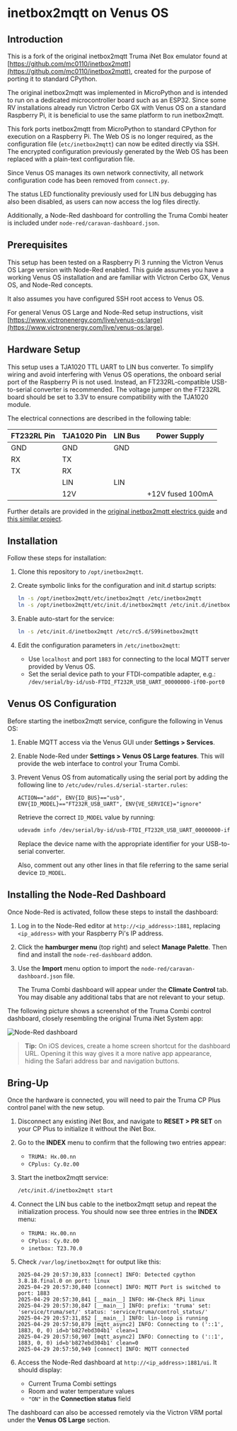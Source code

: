 # inetbox2mqtt on Venus OS

## Introduction

This is a fork of the original inetbox2mqtt Truma iNet Box emulator found at [https://github.com/mc0110/inetbox2mqtt](https://github.com/mc0110/inetbox2mqtt), created for the purpose of porting it to standard CPython.

The original inetbox2mqtt was implemented in MicroPython and is intended to run on a dedicated microcontroller board such as an ESP32. Since some RV installations already run Victron Cerbo GX with Venus OS on a standard Raspberry Pi, it is beneficial to use the same platform to run inetbox2mqtt.

This fork ports inetbox2mqtt from MicroPython to standard CPython for execution on a Raspberry Pi. The Web OS is no longer required, as the configuration file (`etc/inetbox2mqtt`) can now be edited directly via SSH. The encrypted configuration previously generated by the Web OS has been replaced with a plain-text configuration file.

Since Venus OS manages its own network connectivity, all network configuration code has been removed from `connect.py`.

The status LED functionality previously used for LIN bus debugging has also been disabled, as users can now access the log files directly.

Additionally, a Node-Red dashboard for controlling the Truma Combi heater is included under `node-red/caravan-dashboard.json`.

## Prerequisites

This setup has been tested on a Raspberry Pi 3 running the Victron Venus OS Large version with Node-Red enabled. This guide assumes you have a working Venus OS installation and are familiar with Victron Cerbo GX, Venus OS, and Node-Red concepts.

It also assumes you have configured SSH root access to Venus OS.

For general Venus OS Large and Node-Red setup instructions, visit [https://www.victronenergy.com/live/venus-os:large](https://www.victronenergy.com/live/venus-os:large).

## Hardware Setup

This setup uses a TJA1020 TTL UART to LIN bus converter. To simplify wiring and avoid interfering with Venus OS operations, the onboard serial port of the Raspberry Pi is not used. Instead, an FT232RL-compatible USB-to-serial converter is recommended. The voltage jumper on the FT232RL board should be set to 3.3V to ensure compatibility with the TJA1020 module.

The electrical connections are described in the following table:

| FT232RL Pin | TJA1020 Pin | LIN Bus | Power Supply     |
|-------------|-------------|---------|------------------|
| GND         | GND         | GND     |                  |
| RX          | TX          |         |                  |
| TX          | RX          |         |                  |
|             | LIN         | LIN     |                  |
|             | 12V         |         | +12V fused 100mA |

Further details are provided in the [original inetbox2mqtt electrics guide](doc/ELECTRIC.md) and [this similar project](https://github.com/danielfett/inetbox.py).

## Installation

Follow these steps for installation:

1. Clone this repository to `/opt/inetbox2mqtt`.

2. Create symbolic links for the configuration and init.d startup scripts:

    ```bash
    ln -s /opt/inetbox2mqtt/etc/inetbox2mqtt /etc/inetbox2mqtt
    ln -s /opt/inetbox2mqtt/etc/init.d/inetbox2mqtt /etc/init.d/inetbox2mqtt
    ```

3. Enable auto-start for the service:

    ```bash
    ln -s /etc/init.d/inetbox2mqtt /etc/rc5.d/S99inetbox2mqtt
    ```

4. Edit the configuration parameters in `/etc/inetbox2mqtt`:
    - Use `localhost` and port `1883` for connecting to the local MQTT server provided by Venus OS.
    - Set the serial device path to your FTDI-compatible adapter, e.g.:
      `/dev/serial/by-id/usb-FTDI_FT232R_USB_UART_00000000-if00-port0`

## Venus OS Configuration

Before starting the inetbox2mqtt service, configure the following in Venus OS:

1. Enable MQTT access via the Venus GUI under **Settings > Services**.

2. Enable Node-Red under **Settings > Venus OS Large features**. This will provide the web interface to control your Truma Combi.

3. Prevent Venus OS from automatically using the serial port by adding the following line to `/etc/udev/rules.d/serial-starter.rules`:

    ```text
    ACTION=="add", ENV{ID_BUS}=="usb", ENV{ID_MODEL}=="FT232R_USB_UART", ENV{VE_SERVICE}="ignore"
    ```

    Retrieve the correct `ID_MODEL` value by running:

    ```bash
    udevadm info /dev/serial/by-id/usb-FTDI_FT232R_USB_UART_00000000-if00-port0
    ```

    Replace the device name with the appropriate identifier for your USB-to-serial converter.

    Also, comment out any other lines in that file referring to the same serial device `ID_MODEL`.

## Installing the Node-Red Dashboard

Once Node-Red is activated, follow these steps to install the dashboard:

1. Log in to the Node-Red editor at `http://<ip_address>:1881`, replacing `<ip_address>` with your Raspberry Pi's IP address.

2. Click the **hamburger menu** (top right) and select **Manage Palette**. Then find and install the `node-red-dashboard` addon.

3. Use the **Import** menu option to import the `node-red/caravan-dashboard.json` file.

    The Truma Combi dashboard will appear under the **Climate Control** tab. You may disable any additional tabs that are not relevant to your setup.

The following picture shows a screenshot of the Truma Combi control dashboard, closely resembling the original Truma iNet System app:

![Node-Red dashboard](doc/node-red.png)

> **Tip:** On iOS devices, create a home screen shortcut for the dashboard URL. Opening it this way gives it a more native app appearance, hiding the Safari address bar and navigation buttons.

## Bring-Up

Once the hardware is connected, you will need to pair the Truma CP Plus control panel with the new setup.

1. Disconnect any existing iNet Box, and navigate to **RESET > PR SET** on your CP Plus to initialize it without the iNet Box.

2. Go to the **INDEX** menu to confirm that the following two entries appear:

    - `TRUMA: Hx.00.nn`
    - `CPplus: Cy.0z.00`

3. Start the inetbox2mqtt service:

    ```bash
    /etc/init.d/inetbox2mqtt start
    ```

4. Connect the LIN bus cable to the inetbox2mqtt setup and repeat the initialization process. You should now see three entries in the **INDEX** menu:

    - `TRUMA: Hx.00.nn`
    - `CPplus: Cy.0z.00`
    - `inetbox: T23.70.0`

5. Check `/var/log/inetbox2mqtt` for output like this:

    ```text
    2025-04-29 20:57:30,833 [connect] INFO: Detected cpython 3.8.18.final.0 on port: linux
    2025-04-29 20:57:30,840 [connect] INFO: MQTT Port is switched to port: 1883
    2025-04-29 20:57:30,841 [__main__] INFO: HW-Check RPi linux
    2025-04-29 20:57:30,847 [__main__] INFO: prefix: 'truma' set: 'service/truma/set/' status: 'service/truma/control_status/'
    2025-04-29 20:57:31,852 [__main__] INFO: lin-loop is running
    2025-04-29 20:57:50,879 [mqtt_async2] INFO: Connecting to ('::1', 1883, 0, 0) id=b'b827ebd304b1' clean=1
    2025-04-29 20:57:50,907 [mqtt_async2] INFO: Connecting to ('::1', 1883, 0, 0) id=b'b827ebd304b1' clean=0
    2025-04-29 20:57:50,949 [connect] INFO: MQTT connected
    ```

6. Access the Node-Red dashboard at `http://<ip_address>:1881/ui`. It should display:

    - Current Truma Combi settings
    - Room and water temperature values
    - `"ON"` in the **Connection status** field

The dashboard can also be accessed remotely via the Victron VRM portal under the **Venus OS Large** section.
